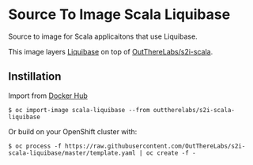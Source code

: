 # Source To Image Scala Liquibase

Source to image for Scala applicaitons that use Liquibase.

This image layers [Liquibase](http://www.liquibase.org) on top of [OutThereLabs/s2i-scala](https://github.com/OutThereLabs/s2i-liquibase).

## Instillation

Import from [Docker Hub](https://hub.docker.com/r/outtherelabs/s2i-scala-liquibase/)

```shell
$ oc import-image scala-liquibase --from outtherelabs/s2i-scala-liquibase
```

Or build on your OpenShift cluster with:

```shell
$ oc process -f https://raw.githubusercontent.com/OutThereLabs/s2i-scala-liquibase/master/template.yaml | oc create -f -
```
